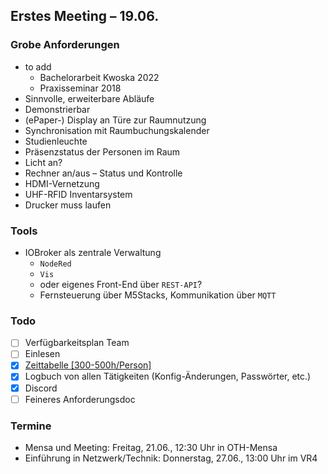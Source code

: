 ## Erstes Meeting – 19.06.

### Grobe Anforderungen 

- to add
	- Bachelorarbeit Kwoska 2022
	- Praxisseminar 2018
- Sinnvolle, erweiterbare Abläufe
- Demonstrierbar
- (ePaper-) Display an Türe zur Raumnutzung
- Synchronisation mit Raumbuchungskalender
- Studienleuchte
- Präsenzstatus der Personen im Raum
- Licht an?
- Rechner an/aus – Status und Kontrolle
- HDMI-Vernetzung
- UHF-RFID Inventarsystem
- Drucker muss laufen


### Tools
- IOBroker als zentrale Verwaltung
	- `NodeRed`
	- `Vis`
	- oder eigenes Front-End über `REST-API`?
	- Fernsteuerung über M5Stacks, Kommunikation über `MQTT`

### Todo
- [ ] Verfügbarkeitsplan Team
- [ ] Einlesen
- [x] [Zeittabelle [300-500h/Person]](https://docs.google.com/spreadsheets/d/1Y5u3R7V6bqwAI3mtcm51P9iCSfqQ9fepIYHyi3u8pyk/edit?gid=0#gid=0)
- [x] Logbuch von allen Tätigkeiten (Konfig-Änderungen, Passwörter, etc.)
- [x] Discord
- [ ] Feineres Anforderungsdoc

### Termine
- Mensa und Meeting: Freitag, 21.06., 12:30 Uhr in OTH-Mensa
- Einführung in Netzwerk/Technik: Donnerstag, 27.06., 13:00 Uhr im VR4
